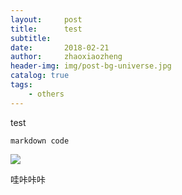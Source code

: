 ```yaml
---
layout:     post
title:      test
subtitle:   
date:       2018-02-21
author:     zhaoxiaozheng
header-img: img/post-bg-universe.jpg
catalog: true
tags:
    - others
---
```


test 

```
markdown code
```


![](zhaozhengcoder.github.io\postimg/1.png)

哇咔咔咔